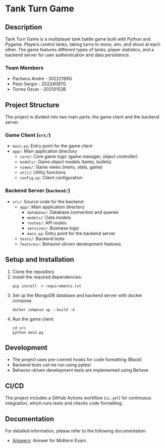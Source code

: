 # Tank Turn Game

## Description

Tank Turn Game is a multiplayer tank battle game built with Python and Pygame. Players control tanks, taking turns to move, aim, and shoot at each other. The game features different types of tanks, player statistics, and a backend server for user authentication and data persistence.

### Team Members
- Pacheco André - 20222189G
- Pezo Sergio - 20224087G
- Torres Oscar - 20210153B

## Project Structure

The project is divided into two main parts: the game client and the backend server.

### Game Client (`src/`)
- `main.py`: Entry point for the game client
- `app/`: Main application directory
  - `core/`: Core game logic (game manager, object controller)
  - `models/`: Game object models (tanks, bullets)
  - `views/`: Game views (menu, stats, game)
  - `util/`: Utility functions
  - `config.py`: Client configuration

### Backend Server (`backend/`)
- `src/`: Source code for the backend
  - `app/`: Main application directory
    - `database/`: Database connection and queries
    - `models/`: Data models
    - `routes/`: API routes
    - `services/`: Business logic
    - `main.py`: Entry point for the backend server
  - `tests/`: Backend tests
  - `features/`: Behavior-driven development features

## Setup and Installation

1. Clone the repository
2. Install the required dependencies:
   ```
   pip install -r requirements.txt
   ```
3. Set up the MongoDB database and backend server with docker compose
    ```
    docker compose up --build -d
    ```
4. Run the game client:
   ```
   cd src
   python main.py
   ```

## Development

- The project uses pre-commit hooks for code formatting (Black)
- Backend tests can be run using pytest 
- Behavior-driven development tests are implemented using Behave

## CI/CD

The project includes a GitHub Actions workflow (`ci.yml`) for continuous integration, which runs tests and checks code formatting.

## Documentation

For detailed information, please refer to the following documentation:
- [Answers](./docs/ANSWERS.md): Answer for Midterm Exam.
